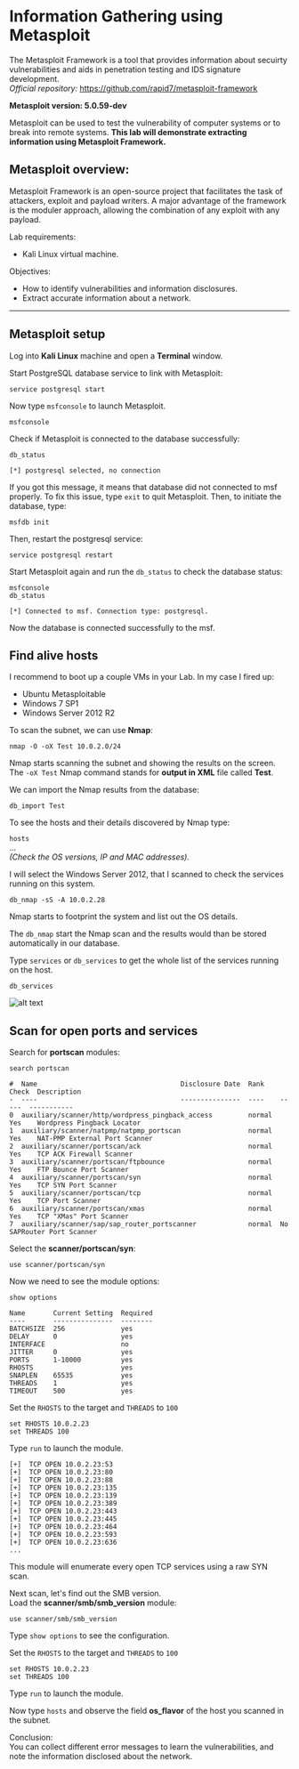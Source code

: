 # Information Gathering using Metasploit
The Metasploit Framework is a tool that provides information about secuirty vulnerabilities and aids in penetration testing and IDS signature development.<br>
_Official repository:_ https://github.com/rapid7/metasploit-framework

**Metasploit version: 5.0.59-dev** 

Metasploit can be used to test the vulnerability of computer systems or to break into remote systems. **This lab will demonstrate extracting information using Metasploit Framework.**

## Metasploit overview:
Metasploit Framework is an open-source project that facilitates the task of attackers, exploit and payload writers. A major advantage of the framework is the moduler approach, allowing the combination of any exploit with any payload.

Lab requirements:
* Kali Linux virtual machine.

Objectives:
* How to identify vulnerabilities and information disclosures.
* Extract accurate information about a network.
***

## Metasploit setup
Log into **Kali Linux** machine and open a **Terminal** window.

Start PostgreSQL database service to link with Metasploit:

`service postgresql start`

Now type `msfconsole` to launch Metasploit.

`msfconsole`

Check if Metasploit is connected to the database successfully:

`db_status`
```
[*] postgresql selected, no connection
```
If you got this message, it means that database did not connected to msf properly. To fix this issue, type `exit` to quit Metasploit. Then, to initiate the database, type:

`msfdb init`

Then, restart the postgresql service:

`service postgresql restart`

Start Metasploit again and run the `db_status` to check the database status:

`msfconsole`<br>
`db_status`
```
[*] Connected to msf. Connection type: postgresql.
```
Now the database is connected successfully to the msf.

## Find alive hosts
I recommend to boot up a couple VMs in your Lab. In my case I fired up:
* Ubuntu Metasploitable
* Windows 7 SP1
* Windows Server 2012 R2

To scan the subnet, we can use **Nmap**:

`nmap -O -oX Test 10.0.2.0/24`

Nmap starts scanning the subnet and showing the results on the screen. The `-oX Test` Nmap command stands for **output in XML** file called **Test**. 

We can import the Nmap results from the database:

`db_import Test`  

To see the hosts and their details discovered by Nmap type:

`hosts`<br>
...<br>
_(Check the OS versions, IP and MAC addresses)._

I will select the Windows Server 2012, that I scanned to check the services running on this system.

`db_nmap -sS -A 10.0.2.28`

Nmap starts to footprint the system and list out the OS details. 

The `db_nmap` start the Nmap scan and the results would than be stored automatically in our database.

Type `services` or `db_services` to get the whole list of the services running on the host.

`db_services`<br>

![alt text](https://gist.githubusercontent.com/Samsar4/62886aac358c3d484a0ec17e8eb11266/raw/2734644f73fe43d2b99b56a03fb4bab3b01acf20/services-nmap-scan.png "Nmap Services Scan")

## Scan for open ports and services
Search for **portscan** modules:

`search portscan`
```
#  Name                                    Disclosure Date  Rank    Check  Description
-  ----                                    ---------------  ----    -----  -----------
0  auxiliary/scanner/http/wordpress_pingback_access         normal  Yes    Wordpress Pingback Locator
1  auxiliary/scanner/natpmp/natpmp_portscan                 normal  Yes    NAT-PMP External Port Scanner
2  auxiliary/scanner/portscan/ack                           normal  Yes    TCP ACK Firewall Scanner
3  auxiliary/scanner/portscan/ftpbounce                     normal  Yes    FTP Bounce Port Scanner
4  auxiliary/scanner/portscan/syn                           normal  Yes    TCP SYN Port Scanner
5  auxiliary/scanner/portscan/tcp                           normal  Yes    TCP Port Scanner
6  auxiliary/scanner/portscan/xmas                          normal  Yes    TCP "XMas" Port Scanner
7  auxiliary/scanner/sap/sap_router_portscanner             normal  No     SAPRouter Port Scanner
```

Select the **scanner/portscan/syn**:

`use scanner/portscan/syn`

Now we need to see the module options:

`show options`
```
Name       Current Setting  Required 
----       ---------------  -------- 
BATCHSIZE  256              yes      
DELAY      0                yes      
INTERFACE                   no       
JITTER     0                yes      
PORTS      1-10000          yes      
RHOSTS                      yes      
SNAPLEN    65535            yes      
THREADS    1                yes      
TIMEOUT    500              yes      
```
Set the `RHOSTS` to the target and `THREADS` to `100`

`set RHOSTS 10.0.2.23`<br>
`set THREADS 100`

Type `run` to launch the module.

```
[+]  TCP OPEN 10.0.2.23:53
[+]  TCP OPEN 10.0.2.23:80
[+]  TCP OPEN 10.0.2.23:88
[+]  TCP OPEN 10.0.2.23:135
[+]  TCP OPEN 10.0.2.23:139
[+]  TCP OPEN 10.0.2.23:389
[+]  TCP OPEN 10.0.2.23:443
[+]  TCP OPEN 10.0.2.23:445
[+]  TCP OPEN 10.0.2.23:464
[+]  TCP OPEN 10.0.2.23:593
[+]  TCP OPEN 10.0.2.23:636
...
```
This module will enumerate every open TCP services using a raw SYN scan. 

Next scan, let's find out the SMB version.<br>
Load the **scanner/smb/smb_version** module:

`use scanner/smb/smb_version`

Type `show options` to see the configuration.

Set the `RHOSTS` to the target and `THREADS` to `100`

`set RHOSTS 10.0.2.23`<br>
`set THREADS 100`

Type `run` to launch the module.

Now type `hosts` and observe the field **os_flavor** of the host you scanned in the subnet.

Conclusion:<br>
You can collect different error messages to learn the vulnerabilities, and note the information disclosed about the network.